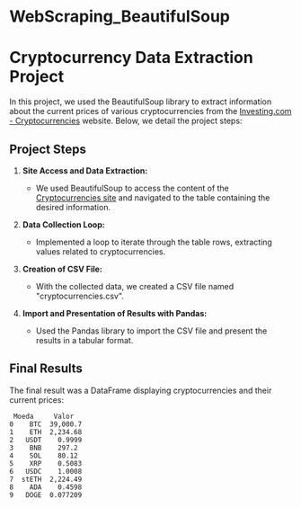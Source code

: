 # WebScraping_BeautifulSoup

# Cryptocurrency Data Extraction Project

In this project, we used the BeautifulSoup library to extract information about the current prices of various cryptocurrencies from the [Investing.com - Cryptocurrencies](https://br.investing.com/crypto/) website. Below, we detail the project steps:

## Project Steps

1. **Site Access and Data Extraction:**
   - We used BeautifulSoup to access the content of the [Cryptocurrencies site](https://br.investing.com/crypto/) and navigated to the table containing the desired information.

2. **Data Collection Loop:**
   - Implemented a loop to iterate through the table rows, extracting values related to cryptocurrencies.

3. **Creation of CSV File:**
   - With the collected data, we created a CSV file named "cryptocurrencies.csv".

4. **Import and Presentation of Results with Pandas:**
   - Used the Pandas library to import the CSV file and present the results in a tabular format.

## Final Results

The final result was a DataFrame displaying cryptocurrencies and their current prices:

```plaintext
 Moeda     Valor
0    BTC  39,000.7
1    ETH  2,234.68
2   USDT    0.9999
3    BNB    297.2
4    SOL    80.12
5    XRP    0.5083
6   USDC    1.0008
7  stETH  2,224.49
8    ADA    0.4598
9   DOGE  0.077209
